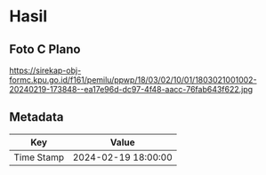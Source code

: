 # Hasil

## Foto C Plano

https://sirekap-obj-formc.kpu.go.id/f161/pemilu/ppwp/18/03/02/10/01/1803021001002-20240219-173848--ea17e96d-dc97-4f48-aacc-76fab643f622.jpg


## Metadata

| Key        | Value               |
| ---------- | ------------------- |
| Time Stamp | 2024-02-19 18:00:00 |



